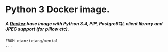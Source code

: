 # Python 3 Docker image.

##### A [Docker](https://www.docker.io) base image with Python 3.4, PIP, PostgreSQL client library and JPEG support (for pillow etc).
```
FROM xianzixiang/xenial
... 
```
